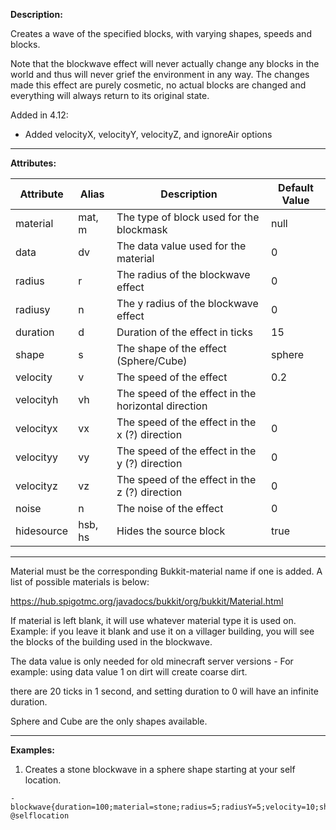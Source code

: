 **Description:** 

Creates a wave of the specified blocks, with varying shapes, speeds and blocks.

Note that the blockwave effect will never actually change any blocks in the world and thus will never grief the environment in any way. The changes made this effect are purely cosmetic, no actual blocks are changed and everything will always return to its original state.

Added in 4.12:
- Added velocityX, velocityY, velocityZ, and ignoreAir options

---

**Attributes:**

| Attribute | Alias  | Description                              | Default Value |
| --------- | ------ | ---------------------------------------- | ------------- |
| material  | mat, m | The type of block used for the blockmask | null          |
| data      | dv     | The data value used for the material     | 0             |
| radius    | r      | The radius of the blockwave effect       | 0             |
| radiusy   | n      | The y radius of the blockwave effect     | 0             |
| duration  | d      | Duration of the effect in ticks          | 15            |
| shape     | s      | The shape of the effect (Sphere/Cube)    | sphere        |
| velocity  | v      | The speed of the effect                  | 0.2           |
| velocityh | vh     | The speed of the effect in the horizontal direction      |
| velocityx | vx     | The speed of the effect in the x (?) direction | 0       |
| velocityy | vy     | The speed of the effect in the y (?) direction | 0       |
| velocityz | vz     | The speed of the effect in the z (?) direction | 0       |
| noise     | n      | The noise of the effect                        | 0       |
| hidesource | hsb, hs | Hides the source block                       | true  |  

---

Material must be the corresponding Bukkit-material name if one is added. A list of possible materials is below:

https://hub.spigotmc.org/javadocs/bukkit/org/bukkit/Material.html

If material is left blank, it will use whatever material type it is used on. 
Example: if you leave it blank and use it on a villager building, you will see the blocks of the building used in the blockwave. 

The data value is only needed for old minecraft server versions - For example: using data value 1 on dirt will create coarse dirt.

there are 20 ticks in 1 second, and setting duration to 0 will have an infinite duration. 

Sphere and Cube are the only shapes available.

---

**Examples:**

1. Creates a stone blockwave in a sphere shape starting at your self location.

```
- blockwave{duration=100;material=stone;radius=5;radiusY=5;velocity=10;shape=sphere} @selflocation
```